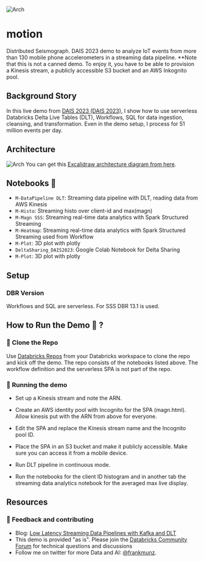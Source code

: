 ![Arch](images/pipeline.png)
# motion
Distributed Seismograph. DAIS 2023 demo to analyze IoT events from more than 130 mobile phone accelerometers in a streaming data pipeline.
**Note that this is not a canned demo. To enjoy it, you have to be able to provision a Kinesis stream, a publicly accessible S3 bucket and an AWS Inkognito pool.

## Background Story

In this live demo from [DAIS 2023 (DAIS 2023)](https://www.databricks.com/dataaisummit/session/embracing-future-data-engineering-serverless-real-time-lakehouse-action/), I show how to use serverless Databricks Delta Live Tables (DLT), Workflows, SQL for data ingestion, cleansing, and transformation. Even in the demo setup, I process for 51 million events per day.
## Architecture 

![Arch](images/archdiagram.png)
You can get this [Excalidraw architecture diagram from here](motion.excalidraw). 

## Notebooks 📔 

* `M-DataPipeline DLT`: Streaming data pipeline with DLT, reading data from AWS Kinesis
* `M-Histo`: Streaming histo over client-id and max(magn)
* `M-Magn SSS`: Streaming real-time data analytics with Spark Structured Streaming
* `M-Heatmap`: Streaming real-time data analytics with Spark Structured Streaming used from Workflow
* `M-Plot`: 3D plot with plotly
* `DeltaSharing_DAIS2023`: Google Colab Notebook for Delta Sharing
* `M-Plot`: 3D plot with plotly


## Setup

### DBR Version
Workflows and SQL are serverless. For SSS DBR 13.1 is used.
## How to Run the Demo 🚀 ?
### 🐑 Clone the Repo
Use [Databricks Repos](https://docs.databricks.com/repos/index.html#clone-a-remote-git-repository) from your Databricks workspace to clone the repo and kick off the demo. The repo consists of the notebooks listed above. The workflow definition and the serverless SPA is not part of the repo.


### 🚀 Running the demo 
* Set up a Kinesis stream and note the ARN. 
* Create an AWS identity pool with Incognito for the SPA (magn.html). Allow kinesis put with the ARN from above for everyone. 
* Edit the SPA and replace the Kinesis stream name and the Incognito pool ID. 
* Place the SPA in an S3 bucket and make it publicly accessible. Make sure you can access it from a mobile device. 

* Run DLT pipeline in continuous mode.
* Run the notebooks for the client ID histogram and in another tab the streaming data analytics notebook for the averaged max live display.


## Resources

### 🤝 Feedback and contributing

* Blog: [Low Latency Streaming Data Pipelines with Kafka and DLT](https://www.databricks.com/blog/2022/08/09/low-latency-streaming-data-pipelines-with-delta-live-tables-and-apache-kafka.html)
* This demo is provided "as is". Please join the [Databricks Community Forum](https://community.databricks.com/) for technical questions and discussions
* Follow me on twitter for more Data and AI: [@frankmunz](https://twitter.com/frankmunz). 